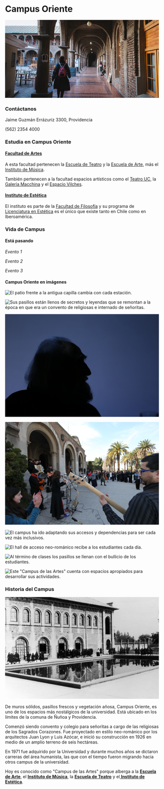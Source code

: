 # Campus Oriente

![](../../.gitbook/assets/alumna-camina-por-pasillo-campus-oriente.png)

### Contáctanos

Jaime Guzmán Errázuriz 3300, Providencia

\(562\) 2354 4000

### Estudia en Campus Oriente

#### [Facultad de Artes](http://artes.uc.cl/)

A esta facultad pertenecen la [Escuela de Teatro](http://escueladeteatro.uc.cl/) y la [Escuela de Arte](http://escuelaarte.uc.cl/), más el [Instituto de Música](http://musica.uc.cl/). 

También pertenecen a la facultad espacios artísticos como el [Teatro UC](http://teatrouc.uc.cl/), la [Galería Macchina](http://galeriamacchina.uc.cl/) y el [Espacio Vilches](http://galeriamacchina.uc.cl/Espacio-Vilches/).

#### [Instituto de Estética](http://estetica.uc.cl/)

El instituto es parte de la [Facultad de Filosofía](http://filosofia.uc.cl/#) y su programa de [Licenciatura en Estética](http://estetica.uc.cl/licenciatura/descripcion-y-perfil-de-egreso#) es el único que existe tanto en Chile como en Iberoamérica.

### Vida de Campus

#### Está pasando

_Evento 1_

_Evento 2_

_Evento 3_

#### Campus Oriente en imágenes

![El patio frente a la antigua capilla cambia con cada estaci&#xF3;n.](../../.gitbook/assets/alumnos-conversan-patio-capilla-campus-oriente-alvaro-delafuente.jpg)

![Sus pasillos est&#xE1;n llenos de secretos y leyendas que se remontan a la &#xE9;poca en que era un convento de religiosas e internado de se&#xF1;oritas. ](../../.gitbook/assets/antigua-puerta-curva-al-final-del-pasillo-campus-oriente-karina-fuenzalida.jpg)

![El perfil del sabio profesor de Est&#xE9;tica, Gast&#xF3;n Soublette, es inconfundible para los estudiantes.](../../.gitbook/assets/gaston-soublette-enla-inauguracion-catalogo-nuestros-pueblos-originarios-campus-oriente-karina-fuenz.jpg)

![Los estudiantes de m&#xFA;sica llenan de sonidos los patios de Campus Oriente.](../../.gitbook/assets/concierto-musical-en-fachada-campus-coriente-cesar-cortes.jpg)

![El campus ha ido adaptando sus accesos y dependencias para ser cada vez m&#xE1;s inclusivos.](../../.gitbook/assets/alumnos-conversan-patio-virgen-campus-oriente-alvaro-delafuente.jpg)

![El hall de acceso neo-rom&#xE1;nico recibe a los estudiantes cada d&#xED;a.](../../.gitbook/assets/hall-entrada-campus-oriente.jpg)

![Al t&#xE9;rmino de clases los pasillos se llenan con el bullicio de los estudiantes.](../../.gitbook/assets/pasillos-llenos-de-alumnos-en-campus-oriente-cesar-cortes.jpg)

![Este &quot;Campus de las Artes&quot; cuenta con espacios apropiados para desarrollar sus actividades.](../../.gitbook/assets/alumna-pinta-cuadro-escuela-arte-campus-oriente.jpg)

### Historia del Campus

![](../../.gitbook/assets/patio-campus-oriente-antes-1940.jpg)

De muros sólidos, pasillos frescos y vegetación añosa, Campus Oriente, es uno de los espacios más nostálgicos de la universidad. Está ubicado en los límites de la comuna de Ñuñoa y Providencia. 

Comenzó siendo convento y colegio para señoritas a cargo de las religiosas de los Sagrados Corazones. Fue proyectado en estilo neo-románico por los arquitectos Juan Lyon y Luis Azócar, e inició su construcción en 1926 en medio de un amplio terreno de seis hectáreas. 

En 1971 fue adquirido por la Universidad y durante muchos años se dictaron carreras del área humanista, las que con el tiempo fueron migrando hacia otros campus de la universidad. 

Hoy es conocido como "Campus de las Artes" porque alberga a la [**Escuela de Arte**](http://escuelaarte.uc.cl/), el [**Instituto de Música**](http://musica.uc.cl/), la [**Escuela de Teatro**](http://escueladeteatro.uc.cl/) y el[ **Instituto de Estética**](http://estetica.uc.cl/). 

